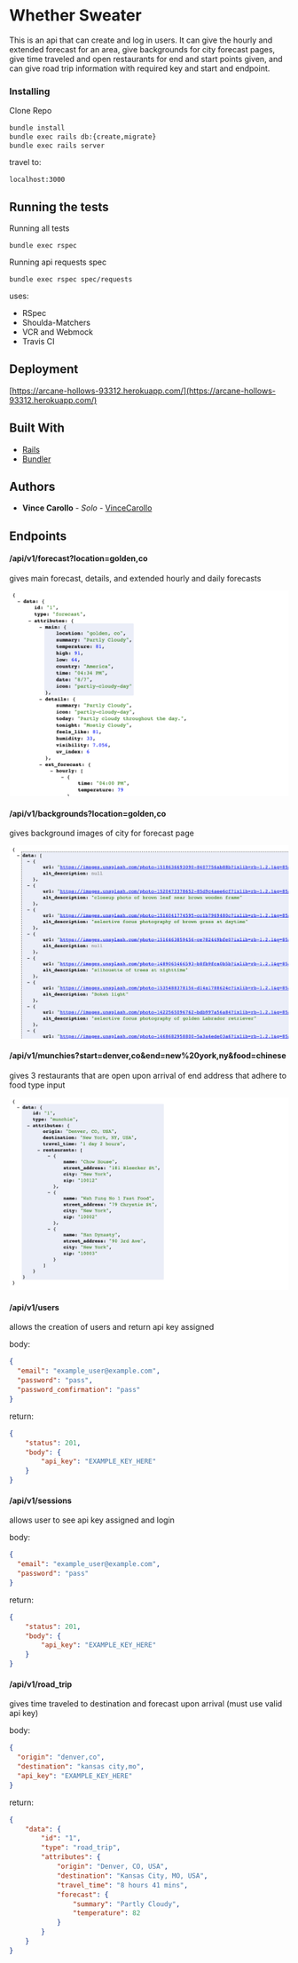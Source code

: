 # Whether Sweater

This is an api that can create and log in users. It can give the hourly and extended forecast for an area, give backgrounds for city forecast pages, give time traveled and open restaurants for end and start points given, and can give road trip information with required key and start and endpoint.

### Installing

Clone Repo

```
bundle install
bundle exec rails db:{create,migrate}
bundle exec rails server
```

travel to:
```
localhost:3000
```

## Running the tests

Running all tests
```
bundle exec rspec
```

Running api requests spec
```
bundle exec rspec spec/requests
```

uses:
- RSpec
- Shoulda-Matchers
- VCR and Webmock
- Travis CI

## Deployment

[https://arcane-hollows-93312.herokuapp.com/](https://arcane-hollows-93312.herokuapp.com/)

## Built With

* [Rails](https://rubyonrails.org/)
* [Bundler](https://bundler.io/)

## Authors

* **Vince Carollo** - *Solo* - [VinceCarollo](https://github.com/VinceCarollo)

## Endpoints
#### /api/v1/forecast?location=golden,co

gives main forecast, details, and extended hourly and daily forecasts

![forecast Example](./app/assets/images/forecast_example.png)

#### /api/v1/backgrounds?location=golden,co

gives background images of city for forecast page

![forecast Example](./app/assets/images/background_example.png)

#### /api/v1/munchies?start=denver,co&end=new%20york,ny&food=chinese

gives 3 restaurants that are open upon arrival of end address that adhere to food type input

![muncie example](./app/assets/images/munchie_example.png)

#### /api/v1/users

allows the creation of users and return api key assigned

body:
```json
{
  "email": "example_user@example.com",
  "password": "pass",
  "password_comfirmation": "pass"
}
```

return:
```json
{
    "status": 201,
    "body": {
        "api_key": "EXAMPLE_KEY_HERE"
    }
}
```

#### /api/v1/sessions

allows user to see api key assigned and login

body:
```json
{
  "email": "example_user@example.com",
  "password": "pass"
}
```

return:
```json
{
    "status": 201,
    "body": {
        "api_key": "EXAMPLE_KEY_HERE"
    }
}
```

#### /api/v1/road_trip

gives time traveled to destination and forecast upon arrival (must use valid api key)

body:
```json
{
  "origin": "denver,co",
  "destination": "kansas city,mo",
  "api_key": "EXAMPLE_KEY_HERE"
}
```

return:
```json
{
    "data": {
        "id": "1",
        "type": "road_trip",
        "attributes": {
            "origin": "Denver, CO, USA",
            "destination": "Kansas City, MO, USA",
            "travel_time": "8 hours 41 mins",
            "forecast": {
                "summary": "Partly Cloudy",
                "temperature": 82
            }
        }
    }
}
```

